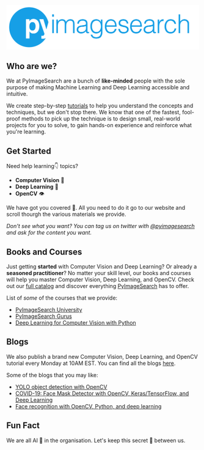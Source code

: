 ![PyImageSeach Logo](logo.png)

## Who are we?

We at PyImageSearch are a bunch of **like-minded** people with the sole purpose of making Machine Learning and Deep Learning accessible and intuitive.

We create step-by-step [tutorials](https://www.pyimagesearch.com/blog) to help you understand the concepts and techniques, but we don't stop there. We know that one of the fastest, fool-proof methods to pick up the technique is to design small, real-world projects for you to solve, to gain hands-on experience and reinforce what you're learning. 

## Get Started

Need help learning👇 topics?

- **Computer Vision** 👀
- **Deep Learning** 🧠
- **OpenCV** 👁️

We have got you covered 🤝. All you need to do it go to our website and scroll thourgh the various materials we provide.

*Don't see what you want? You can tag us on twitter with [@pyimagesearch](https://twitter.com/PyImageSearch) and ask for the content you want.*

## Books and Courses

Just getting **started** with Computer Vision and Deep Learning? Or already a **seasoned practitioner**? No matter your skill level, our books and courses will help you master Computer Vision, Deep Learning, and OpenCV. Check out our [full catalog](https://www.pyimagesearch.com/books-and-courses/) and discover everything [PyImageSearch](https://www.pyimagesearch.com/) has to offer.

List of *some* of the courses that we provide:

- [PyImageSearch University](https://www.pyimagesearch.com/pyimagesearch-university/)
- [PyImageSearch Gurus](https://www.pyimagesearch.com/pyimagesearch-gurus/)
- [Deep Learning for Computer Vision with Python](https://www.pyimagesearch.com/deep-learning-computer-vision-python-book/)

## Blogs

We also publish a brand new Computer Vision, Deep Learning, and OpenCV tutorial every Monday at 10AM EST. You can find all the blogs [here](https://www.pyimagesearch.com/blog/).

Some of the blogs that you may like:

- [YOLO object detection with OpenCV](https://www.pyimagesearch.com/2018/11/12/yolo-object-detection-with-opencv/)
- [COVID-19: Face Mask Detector with OpenCV, Keras/TensorFlow, and Deep Learning](https://www.pyimagesearch.com/2020/05/04/covid-19-face-mask-detector-with-opencv-keras-tensorflow-and-deep-learning/)
- [Face recognition with OpenCV, Python, and deep learning](https://www.pyimagesearch.com/2018/06/18/face-recognition-with-opencv-python-and-deep-learning/)

## Fun Fact

We are all AI 🤖 in the organisation. Let's keep this secret 🤫 between us.
